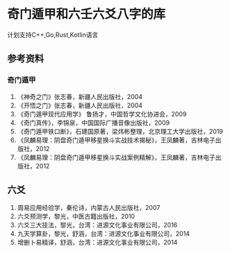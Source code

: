 # 奇门遁甲和六壬六爻八字的库

计划支持C++,Go,Rust,Kotlin语言

## 参考资料

### 奇门遁甲

1. 《神奇之门》张志春，新疆人民出版社，2004
2. 《开悟之门》张志春，新疆人民出版社，2004
3. 《奇门遁甲现代应用学》 鲁扬才，中国哲学文化协进会，2009
4. 《奇门真传》，李锦泉，中国国际广播音像出版社，2009
5. 《奇门遁甲铁口断》，石建国原著，梁炜彬整理，北京理工大学出版社，2019
6. 《凤麟易理：阴盘奇门遁甲移星换斗实战技术揭秘》，王凤麟著，吉林电子出版社，2012
7. 《凤麟易理：阴盘奇门遁甲移星换斗实战案例精解》，王凤麟著，吉林电子出版社，2012

## 六爻

1. 周易应用经验学，秦伦诗，内蒙古人民出版社，2007
2. 六爻预测学，黎光，中医古籍出版社，2010
3. 六爻三大技法，黎光，台湾：进源文化事业有限公司，2016
4. 九天学算卦，黎光，舒涵，台湾：进源文化事业有限公司，2014
5. 增删卜易精译，舒涵，台湾：进源文化事业有限公司，2014
